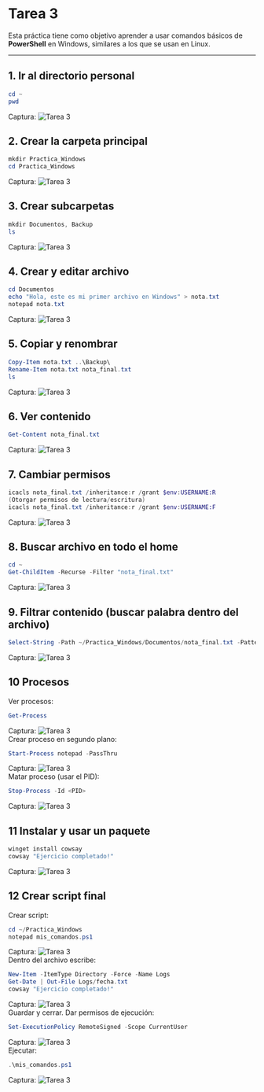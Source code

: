 # Tarea 3

Esta práctica tiene como objetivo aprender a usar comandos básicos de **PowerShell** en Windows, similares a los que se usan en Linux.

---

## 1. Ir al directorio personal

```powershell
cd ~
pwd
```
Captura:
![Tarea 3](1.1.jpg)  
## 2. Crear la carpeta principal
```powershell
mkdir Practica_Windows
cd Practica_Windows
```
Captura:
![Tarea 3](1.2.jpg)  
## 3. Crear subcarpetas
```powershell
mkdir Documentos, Backup
ls
```
Captura:
![Tarea 3](3.jpg)  
## 4. Crear y editar archivo
```powershell
cd Documentos
echo "Hola, este es mi primer archivo en Windows" > nota.txt
notepad nota.txt
```
Captura:
![Tarea 3](4.jpg)  
## 5. Copiar y renombrar
```powershell
Copy-Item nota.txt ..\Backup\
Rename-Item nota.txt nota_final.txt
ls
```
Captura:
![Tarea 3](5.jpg)  
## 6. Ver contenido
```powershell
Get-Content nota_final.txt
```
Captura:
![Tarea 3](6.jpg)  
## 7. Cambiar permisos
```powershell
icacls nota_final.txt /inheritance:r /grant $env:USERNAME:R
(Otorgar permisos de lectura/escritura)
icacls nota_final.txt /inheritance:r /grant $env:USERNAME:F
```
Captura:
![Tarea 3](7.jpg)  
## 8. Buscar archivo en todo el home
```powershell
cd ~
Get-ChildItem -Recurse -Filter "nota_final.txt"
```
Captura:
![Tarea 3](8.jpg)  
## 9. Filtrar contenido (buscar palabra dentro del archivo)
```powershell
Select-String -Path ~/Practica_Windows/Documentos/nota_final.txt -Pattern "Windows"
```
Captura:
![Tarea 3](9.jpg)  
## 10 Procesos
Ver procesos:
```powershell
Get-Process
```
Captura:
![Tarea 3](10.1.jpg)  
Crear proceso en segundo plano:
```powershell
Start-Process notepad -PassThru
```
Captura:
![Tarea 3](10.2.jpg)  
Matar proceso (usar el PID):
```powershell
Stop-Process -Id <PID>
```
Captura:
![Tarea 3](10.3.jpg)  
## 11 Instalar y usar un paquete
```powershell
winget install cowsay
cowsay "Ejercicio completado!"
```
Captura:
![Tarea 3](10.4.jpg)  
## 12 Crear script final
Crear script:

```powershell
cd ~/Practica_Windows
notepad mis_comandos.ps1
```
Captura:
![Tarea 3]()  
Dentro del archivo escribe:

```powershell
New-Item -ItemType Directory -Force -Name Logs
Get-Date | Out-File Logs/fecha.txt
cowsay "Ejercicio completado!"
```
Captura:
![Tarea 3]()  
Guardar y cerrar.
Dar permisos de ejecución:

```powershell
Set-ExecutionPolicy RemoteSigned -Scope CurrentUser
```
Captura:
![Tarea 3]()  
Ejecutar:
```powershell
.\mis_comandos.ps1
```
Captura:
![Tarea 3]()  
